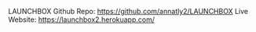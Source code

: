 

LAUNCHBOX
Github Repo: https://github.com/annatly2/LAUNCHBOX
Live Website: https://launchbox2.herokuapp.com/

